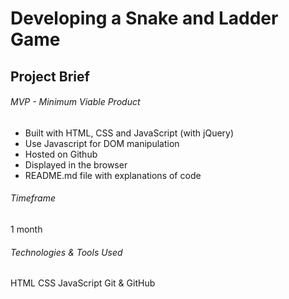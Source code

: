 # Developing a Snake and Ladder Game

## Project Brief

###### MVP - Minimum Viable Product

 - Built with HTML, CSS and JavaScript (with jQuery)
 - Use Javascript for DOM manipulation
 - Hosted on Github
 - Displayed in the browser
 - README.md file with explanations of code

###### Timeframe
1 month

###### Technologies & Tools Used
HTML
CSS
JavaScript
Git & GitHub
